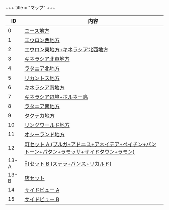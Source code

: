 +++
title = "マップ"
+++

| ID   | 内容                                                                                                                      |
| --   | --                                                                                                                        |
| 0    | [ユース地方](@/map/map-00/_index.md)                                                                                      |
| 1    | [エウロン西地方](@/map/map-01/_index.md)                                                                                  |
| 2    | [エウロン東地方+キネラシア北西地方](@/map/map-02/_index.md)                                                               |
| 3    | [キネラシア北東地方](@/map/map-03/_index.md)                                                                              |
| 4    | [ラタニア北地方](@/map/map-04/_index.md)                                                                                  |
| 5    | [リカントス地方](@/map/map-05/_index.md)                                                                                  |
| 6    | [キネラシア南地方](@/map/map-06/_index.md)                                                                                |
| 7    | [キネラシア辺境+ボルネー島](@/map/map-07/_index.md)                                                                                      |
| 8    | [ラタニア南地方](@/map/map-08/_index.md)                                                                                  |
| 9    | [タクテカ地方](@/map/map-09/_index.md)                                                                                    |
| 10   | [リングワールド地方](@/map/map-10/_index.md)                                                                              |
| 11   | [オシーランド地方](@/map/map-11/_index.md)                                                                                |
| 12   | [町セット A (ブルガ+アドニス+アネイデア+ペイチン+パントーン+パタン+ラモッサ+ザイドタウン+ラモン)](@/map/map-12/_index.md) |
| 13-A | [町セット B (ステラ+バンス+リカルド)](@/map/map-13a/_index.md)                                                            |
| 13-B | [店セット](@/map/map-13b/_index.md)                                                                                         |
| 14   | [サイドビュー A](@/map/map-14/_index.md)                                                                                  |
| 15   | [サイドビュー B](@/map/map-15/_index.md)                                                                                  |
